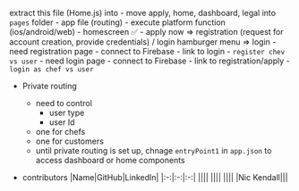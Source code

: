 extract this file (Home.js) into
    - move apply, home, dashboard, legal into `pages` folder
    - app file (routing)
        - execute platform function (ios/android/web)
    - homescreen ✅
        - apply now => registration (request for account creation, provide credentials) / login 
        hamburger menu => login
        - need registration page
            - connect to Firebase
            - link to login
            - `register chev vs user`
        - need login page
            - connect to Firebase
            - link to registration/apply
            - `login as chef vs user`
    
- Private routing
    - need to control
        - user type
        - user Id
    - one for chefs
    - one for customers
    - until private routing is set up, chnage `entryPoint1` in `app.json` to access dashboard or home components


- contributors
    |Name|GitHub|LinkedIn|
    |:-:|:-:|:-:|
    ||||
    ||||
    ||||
    |Nic Kendall|||




